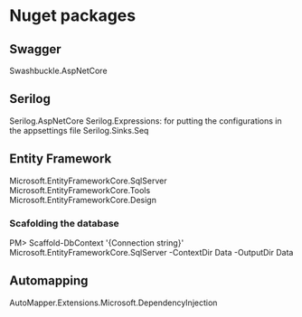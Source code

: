 # Nuget packages
## Swagger
Swashbuckle.AspNetCore

## Serilog
Serilog.AspNetCore
Serilog.Expressions: for putting the configurations in the appsettings file
Serilog.Sinks.Seq

## Entity Framework
Microsoft.EntityFrameworkCore.SqlServer
Microsoft.EntityFrameworkCore.Tools
Microsoft.EntityFrameworkCore.Design

### Scafolding the database
PM> Scaffold-DbContext '{Connection string}' Microsoft.EntityFrameworkCore.SqlServer -ContextDir Data -OutputDir Data

## Automapping
AutoMapper.Extensions.Microsoft.DependencyInjection
